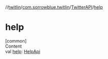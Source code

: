 //[twitlin](../../index.md)/[com.sorrowblue.twitlin](../index.md)/[TwitterAPI](index.md)/[help](help.md)



# help  
[common]  
Content  
val [help](help.md): [HelpApi](../../com.sorrowblue.twitlin.utilities/-help-api/index.md)  



